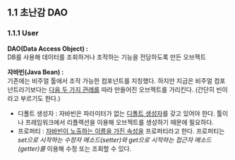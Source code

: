 ## 1.1 초난감 DAO
### 1.1.1 User

<strong> DAO(Data Access Object) : </strong> \
DB를 사용해 데이터를 조회하거나 조작하는 기능을 전담하도록 만든 오브젝트

<strong> 자바빈(Java Bean) : </strong> \
기존에는 비주얼 툴에서 조작 가능한 컴포넌트를 지칭했다.
하지만 지금은 비주얼 컴포넌트라기보다는 <u>다음 두 가지 관례를</u> 따라 만들어진 오브젝트를 가리킨다. (간단히 빈이라고 부르기도 한다.)

- 디폴트 생성자 : 자바빈은 파라미터가 없는 <u>디폴트 생성자</u>를 갖고 있어야 한다. 툴이나 프레임워크에서 리플렉션을 이용해 오브젝트를 생성하기 때문에 필요하다.
- 프로퍼티 : <u>자바빈이 노출하는 이름을 가진 속성을</u> 프로퍼티라고 한다. 프로퍼티는 <em>set으로 시작하는 수정자 메소드(setter)와 get으로 시작하는 접근자 메소드(getter)를</em> 이용해 수정 또는 조회할 수 있다.
